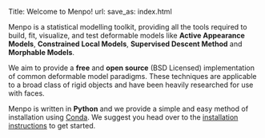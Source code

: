 Title: Welcome to Menpo!
url:
save_as: index.html

Menpo is a statistical modelling toolkit, providing all the tools required to
build, fit, visualize, and test deformable models like
**Active Appearance Models**, **Constrained Local Models**, **Supervised Descent
Method** and **Morphable Models**.

We aim to provide a **free** and **open source** (BSD Licensed) implementation
of common deformable model paradigms. These techniques are applicable to a
broad class of rigid objects and have been heavily researched for use with
faces.

Menpo is written in **Python** and we provide a simple and easy method of
installation using [Conda](http://conda.pydata.org/). We suggest you head over
to the [installation instructions]({filename}/pages/installation/index.md)
to get started.
